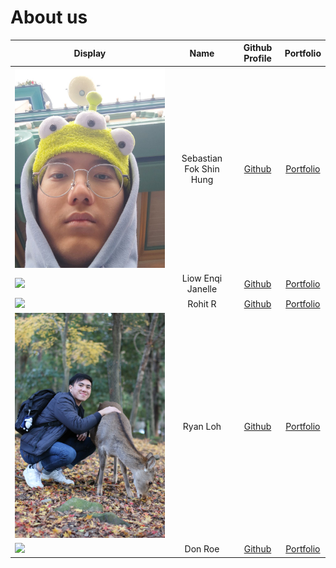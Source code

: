 # About us

| Display                                             |          Name           |              Github Profile               |                 Portfolio                 |
|-----------------------------------------------------|:-----------------------:|:-----------------------------------------:|:-----------------------------------------:|
| ![](photos/disney_selfie.png)                       | Sebastian Fok Shin Hung |  [Github](https://github.com/SebasFok/)   |     [Portfolio](team/sebastianfok.md)     |
| ![](photos/j.png)                                   |    Liow Enqi Janelle    | [Github](https://github.com/janelleenqi/) | [Portfolio](docs/team/liowenqijanelle.md) |
| ![](https://via.placeholder.com/100.png?text=Photo) |         Rohit R         |  [Github](https://github.com/rohitcube)   |     [Portfolio](docs/team/AboutUs.md)     |
| ![](photos/ryanPic.jpg)                             |        Ryan Loh         | [Github](https://github.com/ryanlohyr)    | [Portfolio](https://ryanlohyr.github.io/ryanloh/)     |
| ![](https://via.placeholder.com/100.png?text=Photo) |         Don Roe         |       [Github](https://github.com/)       |     [Portfolio](docs/team/johndoe.md)     |
